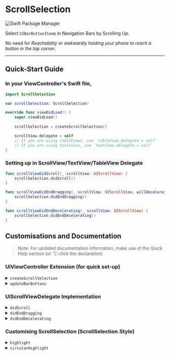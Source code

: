 # ScrollSelection
![Swift Package Manager](https://img.shields.io/badge/Swift%20Package%20Manager-5.2-orange?style=flat-square&logo=swift&colorA=FFFFFF)

Select `UIBarButtonItem`s in Navigation Bars by Scrolling Up.

No need for *Reachability* or *awkwardly holding your phone to reach a button in the top corner*.

---

## Quick-Start Guide

### In your ViewController's Swift file,
```swift
import ScrollSelection

var scrollSelection: ScrollSelection!

override func viewDidLoad() {
    super.viewDidLoad()
    
    scrollSelection = createScrollSelection() 

    scrollView.delegate = self 
    // If you are using tableViews, use `tableView.delegate = self`
    // If you are using textViews, use `textView.delegate = self`
}
```

### Setting up in ScrollView/TextView/TableView Delegate
```swift
func scrollViewDidScroll(_ scrollView: UIScrollView) {
    scrollSelection.didScroll()
}

func scrollViewDidEndDragging(_ scrollView: UIScrollView, willDecelerate decelerate: Bool) {
    scrollSelection.didEndDragging()
}

func scrollViewDidEndDecelerating(_ scrollView: UIScrollView) {
    scrollSelection.didEndDecelerating()
}
```

## Customisations and Documentation
> Note: For updated documentation information, make use of the Quick Help section (or ⌥-click the declaration)

### UIViewController Extension (for quick set-up)
<details>
<summary><code>createScrollSelection</code></summary>

#### Summary
Set-Up Scroll Selection on this View Controller
  
#### Declaration
```swift
func createScrollSelection(withOffset offsetMultiplier: CGFloat = 70, 
                           usingStyle style: [ScrollSelection.Style] = ScrollSelection.Style.defaultStyle) -> ScrollSelection
```

#### Parameters
- `withOffset offsetMultiplier`
    - Distance between each button selection
    - Default Value: `70`
- `usingStyle style`
    - Scroll Selection Style. Use `ScrollSelection.Style.defaultStyle` for default implementation or remove this parameter
    - Default Value: `ScrollSelection.Style.defaultStyle`
    
#### Returns
An instance of Scroll Selection that is already set up

</details>

<details>
<summary><code>updateBarButtons</code></summary>

#### Summary
Update bar buttons with Scroll Selection
  
#### Declaration
```swift
func updateBarButtons(barButtonSide direction: ScrollSelection.Direction = .all)
```

#### Discussion
Call this function whenever a change is made to the navigation bar buttons

#### Parameters
- `barButtonSide direction`
    - `.left` corresponds to the left bar buttons, `.right` corresponds to the right bar buttons, `.all` updates all buttons.
    - Default Value: .all

</details>

### UIScrollViewDelegate Implementation
<details>
<summary><code>didScroll</code></summary>

#### Summary
Update ScrollSelection when the scrollview scrolls
  
#### Declaration
```swift
func didScroll()
```

#### Discussion
Updates scroll selection by highlighting or removing highlights on corresponding buttons

#### Usage
To be called in `scrollViewDidScroll` function that is part of `UIScrollViewDelegate`
```swift
extension ViewController: UIScrollViewDelegate {
    func scrollViewDidScroll(_ scrollView: UIScrollView) {
        scrollSelection.didScroll()
    }
}
```

</details>

<details>
<summary><code>didEndDragging</code></summary>

#### Summary
Update ScrollSelection when user stops dragging scrollView
  
#### Declaration
```swift
func didEndDragging()
```

#### Discussion
Called when scrollView is released (ends dragging) and thus, scroll selection will select the corresponding bar button

#### Usage
To be called in `scrollViewDidEndDragging` function that is part of `UIScrollViewDelegate`
```swift
extension ViewController: UIScrollViewDelegate {
    func scrollViewDidEndDragging(_ scrollView: UIScrollView, willDecelerate decelerate: Bool) {
        scrollSelection.didEndDragging()
    }
}
```

</details>

<details>
<summary><code>didEndDecelerating</code></summary>

#### Summary
Update ScrollSelection once the scrollView stops decelerating
  
#### Declaration
```swift
func didEndDecelerating()
```

#### Discussion
Called when scrollView is ends deceerating and thus, scroll selection will reset to original state

#### Usage
To be called in `scrollViewDidEndDecelerating` function that is part of `UIScrollViewDelegate`
```swift
extension ViewController: UIScrollViewDelegate {
    func scrollViewDidEndDecelerating(_ scrollView: UIScrollView) {
        scrollSelection.didEndDecelerating()
    }
}
```

</details>

### Customising ScrollSelection (ScrollSelection.Style)

<details>
<summary><code>highlight</code></summary>

#### Summary
Changes the Button tint color during Scroll Selection

#### Declaration
```swift
public static func highlight(using color: UIColor = UIColor.systemBlue.withAlphaComponent(0.7)) -> Style
```

#### Parameters
- `using color`
    - Color to change to
    - Default Value: `.systemBlue` with alpha of 0.7

#### Returns
A scroll selection style

</details>

<details>
<summary><code>circularHighlight</code></summary>

#### Summary
Adds a circular highlight/background to the button that is being selected

#### Declaration
```swift
public static func circularHighlight(using color: UIColor = .systemGray4,
                                     expands: Bool = true) -> Style
```

#### Parameters
- `using color`
    - Color of highlight
    - Default Value: `.systemGray4` with alpha of 0.7
- `expands`
    - 
    

#### Returns
A scroll selection style

</details>
